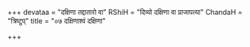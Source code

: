 +++
devataa = "दक्षिणा तद्दातारो वा"
RShiH = "दिव्यो दक्षिणा वा प्राजापत्या"
ChandaH = "त्रिष्टुप्"
title = "०७ दक्षिणाश्वं दक्षिणा"

+++
